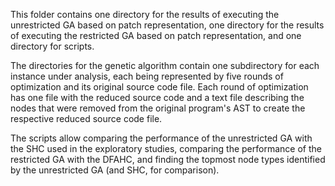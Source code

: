 This folder contains one directory for the results of executing the unrestricted GA based on 
patch representation, one directory for the results of executing the restricted GA based on 
patch representation, and one directory for scripts.

The directories for the genetic algorithm contain one subdirectory for each instance under
analysis, each being represented by five rounds of optimization and its original source
code file. Each round of optimization has one file with the reduced source code and a text
file describing the nodes that were removed from the original program's AST to create the
respective reduced source code file.

The scripts allow comparing the performance of the unrestricted GA with the SHC used in the
exploratory studies, comparing the performance of the restricted GA with the DFAHC, and 
finding the topmost node types identified by the unrestricted GA (and SHC, for comparison).